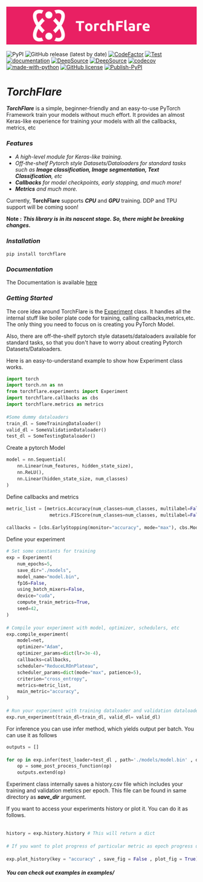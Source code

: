 ![image](https://raw.githubusercontent.com/Atharva-Phatak/torchflare/main/docs/static/images/TorchFlare_official.png)

![PyPI](https://img.shields.io/pypi/v/torchflare?color=success)
![GitHub release (latest by date)](https://img.shields.io/github/v/release/Atharva-Phatak/torchflare?color=success)
[![CodeFactor](https://www.codefactor.io/repository/github/atharva-phatak/torchflare/badge?s=8b602116b87a38ed9dbf6295933839ff7c85ac81)](https://www.codefactor.io/repository/github/atharva-phatak/torchflare)
[![Test](https://github.com/Atharva-Phatak/torchflare/actions/workflows/test.yml/badge.svg)](https://github.com/Atharva-Phatak/torchflare/actions/workflows/test.yml)
[![documentation](https://github.com/Atharva-Phatak/torchflare/actions/workflows/docs.yml/badge.svg)](https://github.com/Atharva-Phatak/torchflare/actions/workflows/docs.yml)
[![DeepSource](https://deepsource.io/gh/Atharva-Phatak/torchflare.svg/?label=active+issues&token=_u890jqK5XjPmNlJCyQkxwmG)](https://deepsource.io/gh/Atharva-Phatak/torchflare/?ref=repository-badge)
[![DeepSource](https://deepsource.io/gh/Atharva-Phatak/torchflare.svg/?label=resolved+issues&token=_u890jqK5XjPmNlJCyQkxwmG)](https://deepsource.io/gh/Atharva-Phatak/torchflare/?ref=repository-badge)
[![codecov](https://codecov.io/gh/Atharva-Phatak/torchflare/branch/main/graph/badge.svg?token=HSG3FP6NNB)](https://codecov.io/gh/Atharva-Phatak/torchflare)
[![made-with-python](https://img.shields.io/badge/Made%20with-Python-1f425f.svg)](https://www.python.org/)
[![GitHub license](https://img.shields.io/github/license/Atharva-Phatak/torchflare?color=success)](https://github.com/Atharva-Phatak/torchflare/blob/main/LICENSE)
[![Publish-PyPI](https://github.com/Atharva-Phatak/torchflare/actions/workflows/publish.yml/badge.svg)](https://github.com/Atharva-Phatak/torchflare/actions/workflows/publish.yml)



# ***TorchFlare***

***TorchFlare*** is a simple, beginner-friendly and an easy-to-use PyTorch Framework train your models without much effort.
It provides an almost Keras-like experience for training
your models with all the callbacks, metrics, etc

### ***Features***
* _A high-level module for Keras-like training._
* _Off-the-shelf Pytorch style Datasets/Dataloaders for standard tasks such as **Image classification, Image segmentation,
  Text Classification**, etc_
* _**Callbacks** for model checkpoints, early stopping, and much more!_
* _**Metrics** and much more._

Currently, **TorchFlare** supports ***CPU*** and ***GPU*** training. DDP and TPU support will be coming soon!

**Note :**  ***This library is in its nascent stage. So, there might be breaking changes.***

### ***Installation***

    pip install torchflare

### ***Documentation***

The Documentation is available [here](https://atharva-phatak.github.io/torchflare/)

### ***Getting Started***

The core idea around TorchFlare is the [Experiment](/torchflare/experiments/experiment.py)
class. It handles all the internal stuff like boiler plate code for training,
calling callbacks,metrics,etc. The only thing you need to focus on is creating you PyTorch Model.

Also, there are off-the-shelf pytorch style datasets/dataloaders available for standard tasks, so that you don't
have to worry about creating Pytorch Datasets/Dataloaders.

Here is an easy-to-understand example to show how Experiment class works.

``` python
import torch
import torch.nn as nn
from torchflare.experiments import Experiment
import torchflare.callbacks as cbs
import torchflare.metrics as metrics

#Some dummy dataloaders
train_dl = SomeTrainingDataloader()
valid_dl = SomeValidationDataloader()
test_dl = SomeTestingDataloader()
```
Create a pytorch Model

``` python
model = nn.Sequential(
    nn.Linear(num_features, hidden_state_size),
    nn.ReLU(),
    nn.Linear(hidden_state_size, num_classes)
)
```

Define callbacks and metrics
``` python
metric_list = [metrics.Accuracy(num_classes=num_classes, multilabel=False),
                metrics.F1Score(num_classes=num_classes, multilabel=False)]

callbacks = [cbs.EarlyStopping(monitor="accuracy", mode="max"), cbs.ModelCheckpoint(monitor="accuracy")]
```

Define your experiment
``` python
# Set some constants for training
exp = Experiment(
    num_epochs=5,
    save_dir="./models",
    model_name="model.bin",
    fp16=False,
    using_batch_mixers=False,
    device="cuda",
    compute_train_metrics=True,
    seed=42,
)

# Compile your experiment with model, optimizer, schedulers, etc
exp.compile_experiment(
    model=net,
    optimizer="Adam",
    optimizer_params=dict(lr=3e-4),
    callbacks=callbacks,
    scheduler="ReduceLROnPlateau",
    scheduler_params=dict(mode="max", patience=5),
    criterion="cross_entropy",
    metrics=metric_list,
    main_metric="accuracy",
)

# Run your experiment with training dataloader and validation dataloader.
exp.run_experiment(train_dl=train_dl, valid_dl= valid_dl)
```

For inference you can use infer method, which yields output per batch. You can use it as follows
``` python
outputs = []

for op in exp.infer(test_loader=test_dl , path='./models/model.bin' , device = 'cuda'):
    op = some_post_process_function(op)
    outputs.extend(op)

```

Experiment class internally saves a history.csv file which includes your training and validation metrics per epoch.
This file can be found in same directory as ***save_dir*** argument.

If you want to access your experiments history or plot it. You can do it as follows.
``` python

history = exp.history.history # This will return a dict

# If you want to plot progress of particular metric as epoch progress use this.

exp.plot_history(key = "accuracy" , save_fig = False , plot_fig = True)
```

#### ***You can check out examples in examples/***
